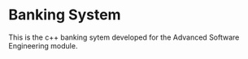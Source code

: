 # Banking System
This is the c++ banking sytem developed for the Advanced Software Engineering module.
